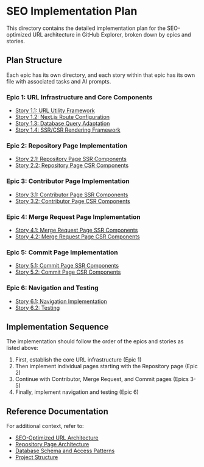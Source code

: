 # SEO Implementation Plan

This directory contains the detailed implementation plan for the SEO-optimized URL architecture in GitHub Explorer, broken down by epics and stories.

## Plan Structure

Each epic has its own directory, and each story within that epic has its own file with associated tasks and AI prompts.

### Epic 1: URL Infrastructure and Core Components
- [Story 1.1: URL Utility Framework](./epic-1/story-1.1-url-utility-framework.md)
- [Story 1.2: Next.js Route Configuration](./epic-1/story-1.2-nextjs-route-configuration.md)
- [Story 1.3: Database Query Adaptation](./epic-1/story-1.3-database-query-adaptation.md)
- [Story 1.4: SSR/CSR Rendering Framework](./epic-1/story-1.4-ssr-csr-rendering-framework.md)

### Epic 2: Repository Page Implementation
- [Story 2.1: Repository Page SSR Components](./epic-2/story-2.1-repository-page-ssr.md)
- [Story 2.2: Repository Page CSR Components](./epic-2/story-2.2-repository-page-csr.md)

### Epic 3: Contributor Page Implementation
- [Story 3.1: Contributor Page SSR Components](./epic-3/story-3.1-contributor-page-ssr.md)
- [Story 3.2: Contributor Page CSR Components](./epic-3/story-3.2-contributor-page-csr.md)

### Epic 4: Merge Request Page Implementation
- [Story 4.1: Merge Request Page SSR Components](./epic-4/story-4.1-merge-request-page-ssr.md)
- [Story 4.2: Merge Request Page CSR Components](./epic-4/story-4.2-merge-request-page-csr.md)

### Epic 5: Commit Page Implementation
- [Story 5.1: Commit Page SSR Components](./epic-5/story-5.1-commit-page-ssr.md)
- [Story 5.2: Commit Page CSR Components](./epic-5/story-5.2-commit-page-csr.md)

### Epic 6: Navigation and Testing
- [Story 6.1: Navigation Implementation](./epic-6/story-6.1-navigation-implementation.md)
- [Story 6.2: Testing](./epic-6/story-6.2-testing.md)

## Implementation Sequence

The implementation should follow the order of the epics and stories as listed above:

1. First, establish the core URL infrastructure (Epic 1)
2. Then implement individual pages starting with the Repository page (Epic 2)
3. Continue with Contributor, Merge Request, and Commit pages (Epics 3-5)
4. Finally, implement navigation and testing (Epic 6)

## Reference Documentation

For additional context, refer to:
- [SEO-Optimized URL Architecture](../URL_ARCHITECTURE.md)
- [Repository Page Architecture](../../page-architecture/REPOSITORY_PAGE_ARCHITECTURE.md)
- [Database Schema and Access Patterns](../../data-systems/DATABASE_SCHEMA_AND_ACCESS_PATTERNS.md)
- [Project Structure](../../PROJECT_STRUCTURE.md) 